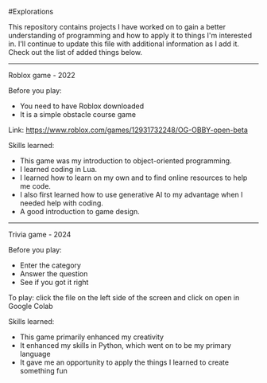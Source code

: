 #Explorations

This repository contains projects I have worked on to gain a better understanding of programming and how to apply it to things I'm interested in. I'll continue to update this file with additional information as I add it. Check out the list of added things below.

-----

Roblox game - 2022

Before you play:
- You need to have Roblox downloaded
- It is a simple obstacle course game
  
Link: https://www.roblox.com/games/12931732248/OG-OBBY-open-beta

Skills learned:
- This game was my introduction to object-oriented programming.
- I learned coding in Lua.
- I learned how to learn on my own and to find online resources to help me code.
- I also first learned how to use generative AI to my advantage when I needed help with coding.
- A good introduction to game design.

-----

Trivia game - 2024

Before you play:
- Enter the category
- Answer the question
- See if you got it right

To play: click the file on the left side of the screen and click on open in Google Colab

Skills learned:
- This game primarily enhanced my creativity
- It enhanced my skills in Python, which went on to be my primary language
- It gave me an opportunity to apply the things I learned to create something fun








  
